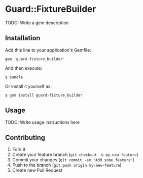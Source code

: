 # Guard::FixtureBuilder

TODO: Write a gem description

## Installation

Add this line to your application's Gemfile:

    gem 'guard-fixture_builder'

And then execute:

    $ bundle

Or install it yourself as:

    $ gem install guard-fixture_builder

## Usage

TODO: Write usage instructions here

## Contributing

1. Fork it
2. Create your feature branch (`git checkout -b my-new-feature`)
3. Commit your changes (`git commit -am 'Add some feature'`)
4. Push to the branch (`git push origin my-new-feature`)
5. Create new Pull Request
